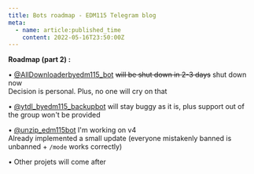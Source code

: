 ```yaml
---
title: Bots roadmap - EDM115 Telegram blog
meta:
  - name: article:published_time
    content: 2022-05-16T23:50:00Z
---
```


**Roadmap (part 2) :**  
  
• [@AllDownloaderbyedm115_bot](https://t.me/AllDownloaderbyedm115_bot) ~~will be shut down in 2-3 days~~ shut down now  
Decision is personal. Plus, no one will cry on that  
  
• [@ytdl_byedm115_backupbot](https://t.me/ytdl_byedm115_backupbot) will stay buggy as it is, plus support out of the group won't be provided  
  
• [@unzip_edm115bot](https://t.me/unzip_edm115bot) I'm working on v4  
Already implemented a small update (everyone mistakenly banned is unbanned + `/mode` works correctly)  
  
• Other projets will come after
